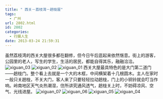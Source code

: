 ```yaml
---
title: " 西关－荔枝湾－趟栊屋"
tags:
  - 广州
url: 2802.html
id: 2802
categories:
  - 行摄人生
date: 2013-03-24 21:59:31
---
```


虽然荔枝湾的西关大屋很多都在翻修，但今日午后逛起来依然惬意。街上的游客，公园里的老人，写生的学生，生活的居民，都能自得其乐，融融洽洽。 ![xiguan_03](../../../images/2013/03/xiguan_03.jpg) ![xiguan_02](../../../images/2013/03/xiguan_02.jpg) ![xiguan_01](../../../images/2013/03/xiguan_01.jpg) 西关大屋最具特色的是大门第二道门——趟栊门。整个看上去就是一个大的木框，中间横架着十几根圆木。主人在家时一般只关趟栊，不关大门，客人来了只要轻轻拉动趟栊，门上的小铜铃就会叮当作响。岭南地区天气炎热潮湿，住所讲究通风透气，趟栊关上时，不妨碍凉风、空气、光线进屋。 ![xiguan_07](../../../images/2013/03/xiguan_07.jpg) ![xiguan_06](../../../images/2013/03/xiguan_06.jpg) ![xiguan_05](../../../images/2013/03/xiguan_05.jpg) ![xiguan_04](../../../images/2013/03/xiguan_04.jpg)